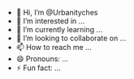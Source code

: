 - 👋 Hi, I’m @Urbanityches
- 👀 I’m interested in ...
- 🌱 I’m currently learning ...
- 💞️ I’m looking to collaborate on ...
- 📫 How to reach me ...
- 😄 Pronouns: ...
- ⚡ Fun fact: ...

<!---
Urbanityches/Urbanityches is a ✨ special ✨ repository because its `README.md` (this file) appears on your GitHub profile.
You can click the Preview link to take a look at your changes.
--->
